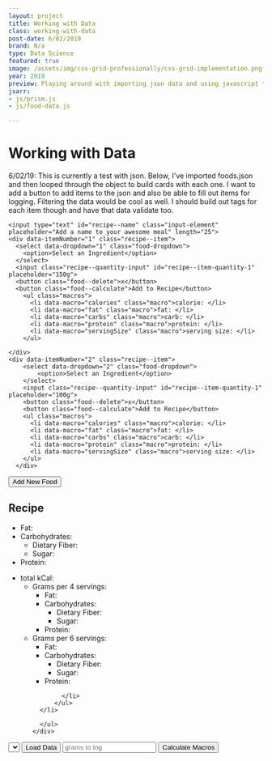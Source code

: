 ```yaml
---
layout: project
title: Working with Data
class: working-with-data
post-date: 6/02/2019
brand: N/a
type: Data Science
featured: true
image: /assets/img/css-grid-professionally/css-grid-implementation.png
year: 2019
preview: Playing around with importing json data and using javascript to work with it.
jsarr: 
- js/prism.js
- js/food-data.js

---
```

# Working with Data

6/02/19: This is currently a test with json. Below, I've imported foods.json and then looped through the object to build cards with each one. I want to add a button to add items to the json and also be able to fill out items for logging. Filtering the data would be cool as well. I should build out tags for each item though and have that data validate too.

<section class="ui-container">
  <div class="recipe--input">
    
    <input type="text" id="recipe--name" class="input-element" placeholder="Add a name to your awesome meal" length="25">
    <div data-itemNumber="1" class="recipe--item">
      <select data-dropdown="1" class="food-dropdown">
        <option>Select an Ingredient</option>
      </select>
      <input class="recipe--quantity-input" id="recipe--item-quantity-1" placeholder="150g">
      <button class="food--delete">x</button>
      <button class="food--calculate">Add to Recipe</button>
        <ul class="macros">
          <li data-macro="calories" class="macro">calorie: </li>
          <li data-macro="fat" class="macro">fat: </li>
          <li data-macro="carbs" class="macro">carb: </li>
          <li data-macro="protein" class="macro">protein: </li>
          <li data-macro="servingSize" class="macro">serving size: </li>
        </ul>

    </div>
    <div data-itemNumber="2" class="recipe--item">
        <select data-dropdown="2" class="food-dropdown">
            <option>Select an Ingredient</option>
        </select>
        <input class="recipe--quantity-input" id="recipe--item-quantity-1" placeholder="100g">
        <button class="food--delete">x</button>
        <button class="food--calculate">Add to Recipe</button>
        <ul class="macros">
          <li data-macro="calories" class="macro">calorie: </li>
          <li data-macro="fat" class="macro">fat: </li>
          <li data-macro="carbs" class="macro">carb: </li>
          <li data-macro="protein" class="macro">protein: </li>
          <li data-macro="servingSize" class="macro">serving size: </li>
        </ul>
      </div>
  </div>
  <div class="recipe--buttons">
    <button id="add-new-item">Add New Food</button>
  </div>
  <div class="recipe--output">
    <h2 class="recipe--name" contenteditable="true">Recipe</h2> 
    <div class="recipe--nutrition-label">
      <ul class="macros">
        <li>Fat: </li>
        <li>Carbohydrates: 
        <ul>
          <li>Dietary Fiber: </li>
          <li>Sugar: </li>
        </ul>
        </li>
        <li>Protein: </li>
      </ul>
      <ul class="nutrition-outputs">
        <li>total kCal:
          <ul>
            <li>Grams per 4 servings:
              <ul class="macros">
                <li>Fat: </li>
                <li>Carbohydrates: 
                  <ul>
                    <li>Dietary Fiber: </li>
                    <li>Sugar: </li>
                  </ul>
                </li>
                <li>Protein: </li>
              </ul>
            </li>
            <li>Grams per 6 servings: 
              <ul class="macros">
                <li>Fat: </li>
                <li>Carbohydrates: 
                  <ul>
                    <li>Dietary Fiber: </li>
                    <li>Sugar: </li>
                  </ul>
                </li>
              <li>Protein: </li>
            </ul>

            </li>
          </ul>
      </li>
        
      </ul>
    </div>
  </div>
</section>

<section class="food-stat-output" id="food-stat-output">
  <select id="food-dropdown" class="food-dropdown" name="food-item"></select>
  <button class="data-button" id="display-item">Load Data</button>
  <input id="food-quantity" class="input-field" placeholder="grams to log">
  <button class="data-button" id="calculate-macros">Calculate Macros</button>
  <div class="food-item--displayed">
    <h3 id="food-selected"></h3>
    <p class="stat food-item-serving" id="serving"></p>
    <p class="stat food-item-kcal" id="kcal"></p>
    <p class="stat food-item-fat" id="fat"></p>
    <p class="stat food-item-carbs" id="carbs"></p>
    <p class="stat food-item-dietary-fiber" id="dietary-fiber"></p>
    <p class="stat food-item-sugar" id="sugar"></p>
    <p class="stat food-item-protein" id="protein"></p>
  </div>
  <div class="food-item--macros">
      <p class="stat food-item-serving" id="macro-serving"></p>
      <p class="stat food-item-kcal" id="macro-kcal"></p>
      <p class="stat food-item-fat" id="macro-fat"></p>
      <p class="stat food-item-carbs" id="macro-carbs"></p>
      <p class="stat food-item-dietary-fiber" id="macro-dietary-fiber"></p>
      <p class="stat food-item-sugar" id="macro-sugar"></p>
      <p class="stat food-item-protein" id="macro-protein"></p>
  </div>
</section>
<section id="food-data-display" class="food-item-container">

</section>